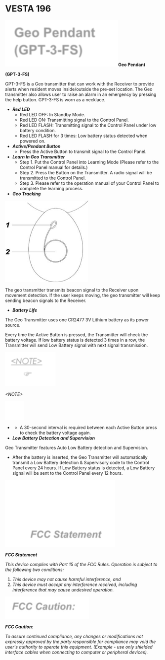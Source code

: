 # VESTA 196

![](<.gitbook/assets/0 (65).png>)**Geo Pendant**

**(GPT-3-FS)**

GPT-3-FS is a Geo transmitter that can work with the Receiver to provide alerts when resident moves inside/outside the pre-set location. The Geo transmitter also allows user to raise an alarm in an emergency by pressing the help button. GPT-3-FS is worn as a necklace.

* _**Red LED**_
  * Red LED OFF: In Standby Mode.
  * Red LED ON: Transmitting signal to the Control Panel.
  * Red LED FLASH: Transmitting signal to the Control Panel under low battery condition.
  * Red LED FLASH for 3 times: Low battery status detected when powered on.
* _**Active/Pendant Button**_
  * Press the Active Button to transmit signal to the Control Panel.
* _**Learn In Geo Transmitter**_
  * Step 1. Put the Control Panel into Learning Mode (Please refer to the Control Panel manual for details.)
  * Step 2. Press the Button on the Transmitter. A radio signal will be transmitted to the Control Panel.
  * Step 3. Please refer to the operation manual of your Control Panel to complete the learning process.
* _**Geo Tracking**_

![](<.gitbook/assets/1 (81).jpeg>)

The geo transmitter transmits beacon signal to the Receiver upon movement detection. If the user keeps moving, the geo transmitter will keep sending beacon signals to the Receiver.

* _**Battery Life**_

The Geo Transmitter uses one CR2477 3V Lithium battery as its power source.

Every time the Active Button is pressed, the Transmitter will check the battery voltage. If low battery status is detected 3 times in a row, the Transmitter will send Low Battery signal with next signal transmission.

![](<.gitbook/assets/2 (75).png>)

_\<NOTE>_

![](<.gitbook/assets/3 (65).jpeg>)

*
  * A 30-second interval is required between each Active Button press to check the battery voltage again.
* _**Low Battery Detection and Supervision**_

Geo Transmitter features Auto Low Battery detection and Supervision.

* After the battery is inserted, the Geo Transmitter will automatically transmit a Low Battery detection & Supervisory code to the Control Panel every 24 hours. If Low Battery status is detected, a Low Battery signal will be sent to the Control Panel every 12 hours.

![](<.gitbook/assets/4 (76).png>)

_**FCC Statement**_

_This device complies with Part 15 of the FCC Rules. Operation is subject to the following two conditions:_

1. _This device may not cause harmful interference, and_
2. _This device must accept any interference received, including interference that may cause undesired operation._

![](<.gitbook/assets/5 (42).jpeg>)

_**FCC Caution:**_

_To assure continued compliance, any changes or modifications not expressly approved by the party responsible for compliance may void the user's authority to operate this equipment. (Example - use only shielded interface cables when connecting to computer or peripheral devices)._
